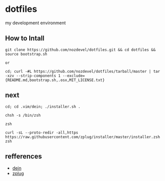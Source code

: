 # dotfiles
my development environment

## How to Intall

```
git clone https://github.com/nozdevel/dotfiles.git && cd dotfiles && source bootstrap.sh

or

cd; curl -#L https://github.com/nozdevel/dotfiles/tarball/master | tar -xzv --strip-components 1 --exclude={README.md,bootstrap.sh,.osx,MIT_LICENSE.txt}
```

## next
```
cd; cd .vim/dein; ./installer.sh .

chsh -s /bin/zsh

zsh

curl -sL --proto-redir -all,https https://raw.githubusercontent.com/zplug/installer/master/installer.zsh| zsh

```


## refferences

- [dein](https://github.com/Shougo/dein.vim)
- [zplug](https://github.com/zplug/zplug)
